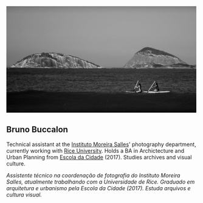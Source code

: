 <img src="rio.jpg" class="inline"/>

## Bruno Buccalon

Technical assistant at the [Instituto Moreira Salles](https://ims.com.br)' photography department, currently working with [Rice University](https://hrc.rice.edu/situatedviews/). Holds a BA in Archictecture and Urban Planning from [Escola da Cidade](http://escoladacidade.org/) (2017). Studies archives and visual culture.

*Assistente técnico na coordenação de fotografia do Instituto Moreira Salles, atualmente trabalhando com a Universidade de Rice. Graduado em arquitetura e urbanismo pela Escola da Cidade (2017). Estuda arquivos e cultura visual.*
